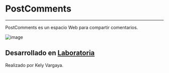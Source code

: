 # PostComments
---
PostComments es un espacio Web para compartir comentarios.

![image](https://user-images.githubusercontent.com/29384699/36762235-a06b7056-1bf0-11e8-926b-5eb99dc07aeb.png)

## Desarrollado en [Laboratoria](http://laboratoria.la)
Realizado por Kely Vargaya.
